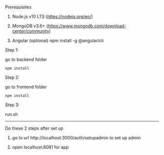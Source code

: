Prerequisites

1) Node.js v10 LTS (https://nodejs.org/en/)

2) MongoDB v3.6+ (https://www.mongodb.com/download-center/community)

3) Angular (optional) npm install -g @angular/cli



Step 1: 

go to backend folder

`npm install`

Step 2:

go to frontend folder

`npm install`

Step 3: 

run.sh


----------------------------------------------------

Do these 2 steps after set up

1) go to url http://localhost:3000/auth/setupadmin to set up admin


2) open localhost:8081 for app 





 